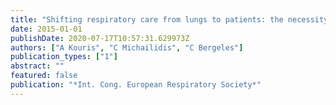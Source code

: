 ```yaml
---
title: "Shifting respiratory care from lungs to patients: the necessity for patient-focused approach"
date: 2015-01-01
publishDate: 2020-07-17T10:57:31.629973Z
authors: ["A Kouris", "C Michailidis", "C Bergeles"]
publication_types: ["1"]
abstract: ""
featured: false
publication: "*Int. Cong. European Respiratory Society*"
---
```



